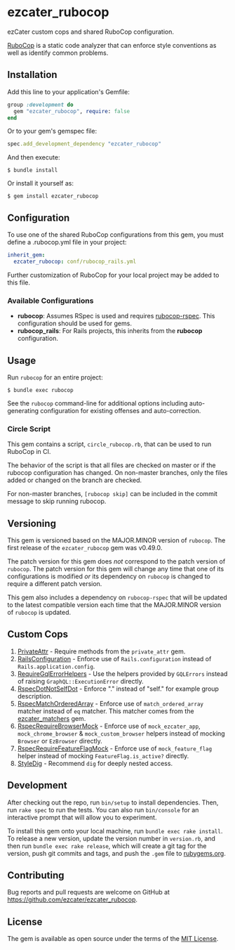 # ezcater_rubocop

ezCater custom cops and shared RuboCop configuration.

[RuboCop](https://github.com/bbatsov/rubocop) is a static code analyzer that
can enforce style conventions as well as identify common problems.

## Installation

Add this line to your application's Gemfile:

```ruby
group :development do
  gem "ezcater_rubocop", require: false
end
```

Or to your gem's gemspec file:

```ruby
spec.add_development_dependency "ezcater_rubocop"
```

And then execute:

    $ bundle install

Or install it yourself as:

    $ gem install ezcater_rubocop

## Configuration

To use one of the shared RuboCop configurations from this gem, you must define a
.rubocop.yml file in your project:

```yaml
inherit_gem:
  ezcater_rubocop: conf/rubocop_rails.yml
```

Further customization of RuboCop for your local project may be added to this file.

### Available Configurations

- **rubocop**: Assumes RSpec is used and requires [rubocop-rspec](https://github.com/backus/rubocop-rspec).
  This configuration should be used for gems.
- **rubocop_rails**: For Rails projects, this inherits from the **rubocop** configuration.

## Usage

Run `rubocop` for an entire project:

    $ bundle exec rubocop

See the `rubocop` command-line for additional options including auto-generating
configuration for existing offenses and auto-correction.

### Circle Script

This gem contains a script, `circle_rubocop.rb`, that can be used to run RuboCop in CI.

The behavior of the script is that all files are checked on master or if the rubocop
configuration has changed. On non-master branches, only the files added or changed on
the branch are checked.

For non-master branches, `[rubocop skip]` can be included in the commit message to skip
running rubocop.

## Versioning

This gem is versioned based on the MAJOR.MINOR version of `rubocop`. The first
release of the `ezcater_rubocop` gem was v0.49.0.

The patch version for this gem does _not_ correspond to the patch version of
`rubocop`. The patch version for this gem will change any time that one of its
configurations is modified _or_ its dependency on `rubocop` is changed to require
a different patch version.

This gem also includes a dependency on `rubocop-rspec` that will be updated to
the latest compatible version each time that the MAJOR.MINOR version of `rubocop`
is updated.

## Custom Cops
1. [PrivateAttr](https://github.com/ezcater/ezcater_rubocop/blob/master/lib/rubocop/cop/ezcater/private_attr.rb) - Require methods from the `private_attr` gem.
1. [RailsConfiguration](https://github.com/ezcater/ezcater_rubocop/blob/master/lib/rubocop/cop/ezcater/rails_configuration.rb) - Enforce use of `Rails.configuration` instead of `Rails.application.config`.
1. [RequireGqlErrorHelpers](https://github.com/ezcater/ezcater_rubocop/blob/master/lib/rubocop/cop/ezcater/require_gql_error_helpers.rb) - Use the helpers provided by `GQLErrors` instead of raising `GraphQL::ExecutionError` directly.
1. [RspecDotNotSelfDot](https://github.com/ezcater/ezcater_rubocop/blob/master/lib/rubocop/cop/ezcater/rspec_dot_not_self_dot.rb) - Enforce ".<class method>" instead of "self.<class method>" for example group description.
1. [RspecMatchOrderedArray](https://github.com/ezcater/ezcater_rubocop/blob/master/lib/rubocop/cop/ezcater/rspec_match_ordered_array.rb) - Enforce use of `match_ordered_array` matcher instead of `eq` matcher. This matcher comes from the [ezcater_matchers](https://github.com/ezcater/ezcater_matchers) gem.
1. [RspecRequireBrowserMock](https://github.com/ezcater/ezcater_rubocop/blob/master/lib/rubocop/cop/ezcater/rspec_require_browser_mock.rb) - Enforce use of `mock_ezcater_app`, `mock_chrome_browser` & `mock_custom_browser` helpers instead of mocking `Browser` or `EzBrowser` directly.
1. [RspecRequireFeatureFlagMock](https://github.com/ezcater/ezcater_rubocop/blob/master/lib/rubocop/cop/ezcater/rspec_require_feature_flag_mock.rb) - Enforce use of `mock_feature_flag` helper instead of mocking `FeatureFlag.is_active?` directly.
1. [StyleDig](https://github.com/ezcater/ezcater_rubocop/blob/master/lib/rubocop/cop/ezcater/style_dig.rb) - Recommend `dig` for deeply nested access.

## Development

After checking out the repo, run `bin/setup` to install dependencies. Then, run `rake spec` to run the tests. You can also run `bin/console` for an interactive prompt that will allow you to experiment.

To install this gem onto your local machine, run `bundle exec rake install`. To release a new version, update the version number in `version.rb`, and then run `bundle exec rake release`, which will create a git tag for the version, push git commits and tags, and push the `.gem` file to [rubygems.org](https://rubygems.org).

## Contributing

Bug reports and pull requests are welcome on GitHub at https://github.com/ezcater/ezcater_rubocop.

## License

The gem is available as open source under the terms of the [MIT License](http://opensource.org/licenses/MIT).
